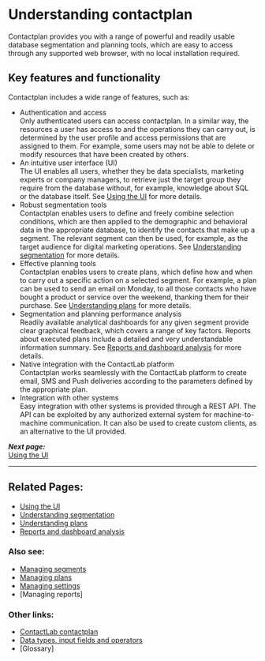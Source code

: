 # Understanding contactplan

Contactplan provides you with a range of powerful and readily usable database segmentation and planning tools, which are easy to access through any supported web browser, with no local installation required.  

## Key features and functionality  

Contactplan includes a wide range of features, such as:

- Authentication and access  
  Only authenticated users can access contactplan. In a similar way, the resources a user has access to and the operations they can carry out, is determined by the user profile and access permissions that are assigned to them. For example, some users may not be able to delete or modify resources that have been created by others.  
- An intuitive user interface (UI)  
  The UI enables all users, whether they be data specialists, marketing experts or company managers, to retrieve just the target group they require from the database without, for example, knowledge about SQL or the database itself. See [Using the UI](UsingUI.md) for more details.  
- Robust segmentation tools  
  Contactplan enables users to define and freely combine selection conditions, which are then applied to the demographic and behavioral data in the appropriate database, to identify the contacts that make up a segment. The relevant segment can then be used, for example, as the target audience for digital marketing operations. See [Understanding segmentation](UnderstandingSegmentation.md) for more details.  
- Effective planning tools  
  Contactplan enables users to create plans, which define how and when to carry out a specific action on a selected segment. For example, a plan can be used to send an email on Monday, to all those contacts who have bought a product or service over the weekend, thanking them for their purchase. See [Understanding plans](UnderstandingPlans.md) for more details.  
- Segmentation and planning performance analysis  
  Readily available analytical dashboards for any given segment provide clear graphical feedback, which covers a range of key factors. Reports about executed plans include a detailed and very understandable information summary. See [Reports and dashboard analysis](ReportsAndDashboardAnalysis.md) for more details.  
- Native integration with the ContactLab platform  
  Contactplan works seamlessly with the ContactLab platform to create email, SMS and Push deliveries according to the parameters defined by the appropriate plan.  
- Integration with other systems  
  Easy integration with other systems is provided through a REST API. The API can be exploited by any authorized external system for machine-to-machine communication. It can also be used to create custom clients, as an alternative to the UI provided.  

***Next page:***  
[Using the UI](UsingUI.md)  

----------

## Related Pages:  

- [Using the UI](UsingUI.md)  
- [Understanding segmentation](UnderstandingSegmentation.md)  
- [Understanding plans](UnderstandingPlans.md)  
- [Reports and dashboard analysis](ReportsAndDashboardAnalysis.md)  

### Also see:  

- [Managing segments](ManagingSegments.md)  
- [Managing plans](ManagingPlans.md)  
- [Managing settings](ManagingSettings.md)
- [Managing reports]  

### Other links:  

- [ContactLab contactplan](Home.md)  
- [Data types, input fields and operators](InputBoxOperators.md)  
- [Glossary]  
